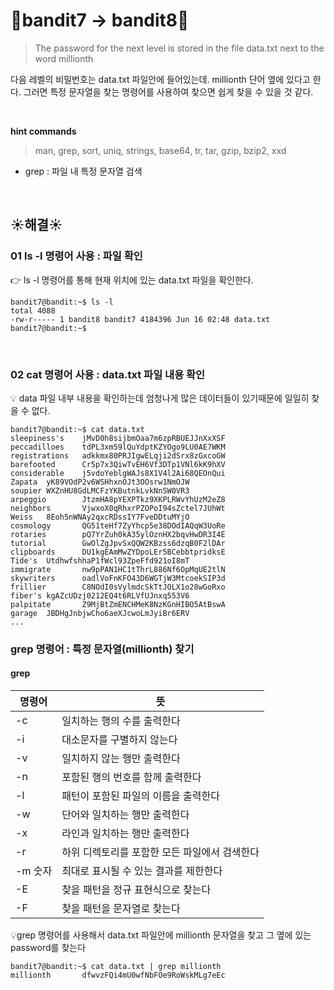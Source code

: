 # 🌳bandit7 -> bandit8🌳
> The password for the next level is stored in the file data.txt next to the word millionth <br/>

다음 레벨의 비밀번호는 data.txt 파일안에 들어있는데. millionth 단어 옆에 있다고 한다. 그러면 특정 문자열을 찾는 명령어를 사용하여 찾으면 쉽게 찾을 수 있을 것 같다. <br />

<br/>

**hint commands**
>man, grep, sort, uniq, strings, base64, tr, tar, gzip, bzip2, xxd

- grep : 파일 내 특정 문자열 검색

<br />

## ☀️해결☀️
### 01 ls -l 명령어 사용 : 파일 확인
👉 ls -l 명령어를 통해 현재 위치에 있는 data.txt 파일을 확인한다.<br/>
```ssh
bandit7@bandit:~$ ls -l
total 4088
-rw-r----- 1 bandit8 bandit7 4184396 Jun 16 02:48 data.txt
bandit7@bandit:~$
```

<br/>

### 02 cat 명령어 사용 : data.txt 파일 내용 확인
💡 data 파일 내부 내용을 확인하는데 엄청나게 많은 데이터들이 있기때문에 일일히 찾을 수 없다.<br/>
```ssh
bandit7@bandit:~$ cat data.txt
sleepiness's    jMvD0h8sijbmOaa7m6zpRBUEJJnXxXSF
peccadilloes    tdPL3xm59lQuYdptKZYOgo9LU0AE7WKM
registrations   adkkmx80PRJIgwELqji2dSrx8zGxcoGW
barefooted      Cr5p7x3QiwTvEH6Vf3DTp1VNl6kK9hXV
considerable    j5vdoYeblgWAJs8X1V4l2Ai68QEOnQui
Zapata  yK89VOdP2v6WSHhxnOJt3OOsrw1NmOJW
soupier WXZnHU8GdLMCFzYKButnkLvkNnSW0VR3
arpeggio        JtzmHA8pYEXPTkz9XKPLRWvYhUzM2eZ8
neighbors       VjwxoX0qRhxrPZOPoI94sZctel7JUhWt
Weiss   8Eoh5nWNAy2qxcRDssIY7FveDDtuMYjO
cosmology       QG51teHf7ZyYhcp5e38DOdIAQqW3UoRe
rotaries        pQ7YrZuh0kA35ylOznHX2bqvHwDR3I4E
tutorial        GwOlZgJpvSxQQW2KBzss6dzqB0F2lDAr
clipboards      DU1kgEAmMwZYDpoLEr5BCebbtpridksE
Tide's  UtdhwfshhaP1fWcl93ZpeFfd921oI8mT
immigrate       nw9pPAN1HC1tThrL886Nf6OpMqUE2tlN
skywriters      oadlVoFnKFO43D6WGTjW3MtcoekSIP3d
frillier        C8NOdI0sVylmdcSkTtJOLX1o28wGoRxo
fiber's kgAZcUDzj0212EQ4t6RLVfUJnxq553V6
palpitate       Z9MjBtZmENCHMeK8NzKGnHIBO5AtBswA
garage  JBDHgJnbjwCho6aeXJcwoLmJyiBr6ERV
...
```

### grep 명령어 : 특정 문자열(millionth) 찾기
#### grep
|명령어|뜻|
|------|---|
|-c|일치하는 행의 수를 출력한다|
|-i|대소문자를 구별하지 않는다|
|-v|일치하지 않는 행만 출력한다|
|-n|포함된 행의 번호를 함께 출력한다|
|-l|패턴이 포함된 파일의 이름을 출력한다|
|-w|단어와 일치하는 행만 출력한다|
|-x|라인과 일치하는 행만 출력한다|
|-r|하위 디렉토리를 포함한 모든 파일에서 검색한다|
|-m 숫자|최대로 표시될 수 있는 결과를 제한한다|
|-E|찾을 패턴을 정규 표현식으로 찾는다|
|-F|찾을 패턴을 문자열로 찾는다|

💡grep 명령어를 사용해서 data.txt 파일안에 millionth 문자열을 찾고 그 옆에 있는 password를 찾는다
```ssh
bandit7@bandit:~$ cat data.txt | grep millionth
millionth       dfwvzFQi4mU0wfNbFOe9RoWskMLg7eEc
```
